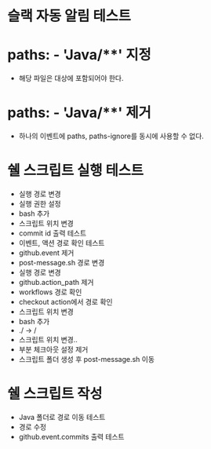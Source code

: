 # 슬랙 자동 알림 테스트

# paths: - 'Java/**' 지정
* 해당 파일은 대상에 포함되어야 한다.

# paths: - 'Java/**' 제거
* 하나의 이벤트에 paths, paths-ignore를 동시에 사용할 수 없다.

# 쉘 스크립트 실행 테스트
- 실행 경로 변경
- 실행 권한 설정
- bash 추가
- 스크립트 위치 변경
- commit id 출력 테스트
- 이벤트, 액션 경로 확인 테스트
- github.event 제거
- post-message.sh 경로 변경
- 실행 경로 변경
- github.action_path 제거
- workflows 경로 확인
- checkout action에서 경로 확인
- 스크립트 위치 변경
- bash 추가
- ./ -> /
- 스크립트 위치 변경..
- 부분 체크아웃 설정 제거
- 스크립트 폴더 생성 후 post-message.sh 이동

# 쉘 스크립트 작성
- Java 폴더로 경로 이동 테스트
- 경로 수정
- github.event.commits 출력 테스트